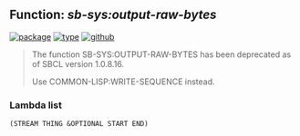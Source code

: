 ## Function: ***sb-sys:output-raw-bytes***
[![package](https://img.shields.io/badge/Package-SB--SYS-5f9ea0.svg?style=social&colorA=999999)](../) [![type](https://img.shields.io/badge/Type-Function-5f9ea0.svg?style=social&colorA=999999)](../#function) [![github](https://img.shields.io/badge/GitHub-View_the_source-5f9ea0.svg?style=social&colorA=999999&logo=github)](https://github.com/sbcl/sbcl/blob/master/src/code/fd-stream.lisp/) 

> The function SB-SYS:OUTPUT-RAW-BYTES has been deprecated as of SBCL version 1.0.8.16.
> 
> Use COMMON-LISP:WRITE-SEQUENCE instead.

### Lambda list
```
(STREAM THING &OPTIONAL START END)
```
